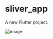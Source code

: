 # sliver_app

A new Flutter project.

![image](https://user-images.githubusercontent.com/44181725/230240024-ce011ca9-b2bf-4358-abf9-6b421372a1f8.png)
